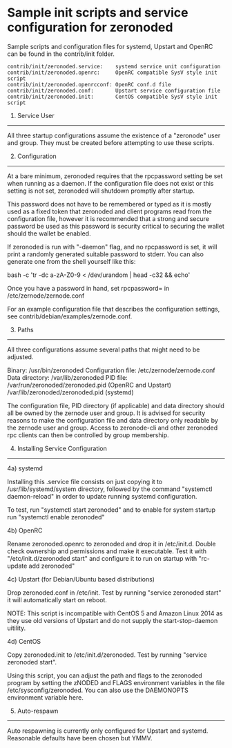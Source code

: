 Sample init scripts and service configuration for zeronoded
==========================================================

Sample scripts and configuration files for systemd, Upstart and OpenRC
can be found in the contrib/init folder.

    contrib/init/zeronoded.service:    systemd service unit configuration
    contrib/init/zeronoded.openrc:     OpenRC compatible SysV style init script
    contrib/init/zeronoded.openrcconf: OpenRC conf.d file
    contrib/init/zeronoded.conf:       Upstart service configuration file
    contrib/init/zeronoded.init:       CentOS compatible SysV style init script

1. Service User
---------------------------------

All three startup configurations assume the existence of a "zeronode" user
and group.  They must be created before attempting to use these scripts.

2. Configuration
---------------------------------

At a bare minimum, zeronoded requires that the rpcpassword setting be set
when running as a daemon.  If the configuration file does not exist or this
setting is not set, zeronoded will shutdown promptly after startup.

This password does not have to be remembered or typed as it is mostly used
as a fixed token that zeronoded and client programs read from the configuration
file, however it is recommended that a strong and secure password be used
as this password is security critical to securing the wallet should the
wallet be enabled.

If zeronoded is run with "-daemon" flag, and no rpcpassword is set, it will
print a randomly generated suitable password to stderr.  You can also
generate one from the shell yourself like this:

bash -c 'tr -dc a-zA-Z0-9 < /dev/urandom | head -c32 && echo'

Once you have a password in hand, set rpcpassword= in /etc/zernode/zernode.conf

For an example configuration file that describes the configuration settings,
see contrib/debian/examples/zernode.conf.

3. Paths
---------------------------------

All three configurations assume several paths that might need to be adjusted.

Binary:              /usr/bin/zeronoded
Configuration file:  /etc/zernode/zernode.conf
Data directory:      /var/lib/zeronoded
PID file:            /var/run/zeronoded/zeronoded.pid (OpenRC and Upstart)
                     /var/lib/zeronoded/zeronoded.pid (systemd)

The configuration file, PID directory (if applicable) and data directory
should all be owned by the zernode user and group.  It is advised for security
reasons to make the configuration file and data directory only readable by the
zernode user and group.  Access to zeronode-cli and other zeronoded rpc clients
can then be controlled by group membership.

4. Installing Service Configuration
-----------------------------------

4a) systemd

Installing this .service file consists on just copying it to
/usr/lib/systemd/system directory, followed by the command
"systemctl daemon-reload" in order to update running systemd configuration.

To test, run "systemctl start zeronoded" and to enable for system startup run
"systemctl enable zeronoded"

4b) OpenRC

Rename zeronoded.openrc to zeronoded and drop it in /etc/init.d.  Double
check ownership and permissions and make it executable.  Test it with
"/etc/init.d/zeronoded start" and configure it to run on startup with
"rc-update add zeronoded"

4c) Upstart (for Debian/Ubuntu based distributions)

Drop zeronoded.conf in /etc/init.  Test by running "service zeronoded start"
it will automatically start on reboot.

NOTE: This script is incompatible with CentOS 5 and Amazon Linux 2014 as they
use old versions of Upstart and do not supply the start-stop-daemon uitility.

4d) CentOS

Copy zeronoded.init to /etc/init.d/zeronoded. Test by running "service zeronoded start".

Using this script, you can adjust the path and flags to the zeronoded program by
setting the zNODED and FLAGS environment variables in the file
/etc/sysconfig/zeronoded. You can also use the DAEMONOPTS environment variable here.

5. Auto-respawn
-----------------------------------

Auto respawning is currently only configured for Upstart and systemd.
Reasonable defaults have been chosen but YMMV.
